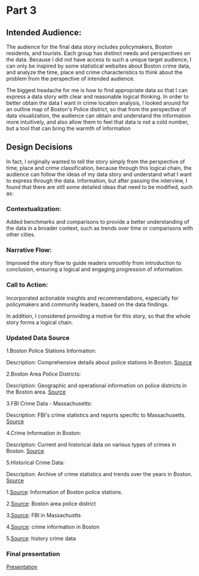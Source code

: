 # Part 3
## Intended Audience:
The audience for the final data story includes policymakers, Boston residents, and tourists. Each group has distinct needs and perspectives on the data. Because I did not have access to such a unique target audience, I can only be inspired by some statistical websites about Boston crime data, and analyze the time, place and crime characteristics to think about the problem from the perspective of intended audience.

The biggest headache for me is how to find appropriate data so that I can express a data story with clear and reasonable logical thinking. In order to better obtain the data I want in crime location analysis, I looked around for an outline map of Boston's Police district, so that from the perspective of data visualization, the audience can obtain and understand the information more intuitively, and also allow them to feel that data is not a cold number, but a tool that can bring the warmth of information

## Design Decisions
In fact, I originally wanted to tell the story simply from the perspective of time, place and crime classification, because through this logical chain, the audience can follow the ideas of my data story and understand what I want to express through the data. information, but after passing the interview, I found that there are still some detailed ideas that need to be modified, such as:
### Contextualization: 
Added benchmarks and comparisons to provide a better understanding of the data in a broader context, such as trends over time or comparisons with other cities.
### Narrative Flow: 
Improved the story flow to guide readers smoothly from introduction to conclusion, ensuring a logical and engaging progression of information.
### Call to Action: 
Incorporated actionable insights and recommendations, especially for policymakers and community leaders, based on the data findings.

In addition, I considered providing a motive for this story, so that the whole story forms a logical chain.

### Updated Data Source
1.Boston Police Stations Information:

Description: Comprehensive details about police stations in Boston.
[Source](https://data.boston.gov/dataset/boston-police-stations)

2.Boston Area Police Districts:

Description: Geographic and operational information on police districts in the Boston area.
[Source](https://police.boston.gov/districts/)

3.FBI Crime Data - Massachusetts:

Description: FBI's crime statistics and reports specific to Massachusetts.
[Source](https://ucr.fbi.gov/crime-in-the-u.s/2019/crime-in-the-u.s.-2019/tables/table-8/table-8-state-cuts/massachusetts.xls)

4.Crime Information in Boston:

Description: Current and historical data on various types of crimes in Boston.
[Source](https://www.city-data.com/crime/crime-Boston-Massachusetts.html)

5.Historical Crime Data:

Description: Archive of crime statistics and trends over the years in Boston.
[Source](https://www.neighborhoodscout.com/ma/boston/crime)

1.[Source](https://data.boston.gov/dataset/boston-police-stations): Information of Boston police stations.

2.[Source](https://police.boston.gov/districts/): Boston area police district

3.[Source](https://ucr.fbi.gov/crime-in-the-u.s/2019/crime-in-the-u.s.-2019/tables/table-8/table-8-state-cuts/massachusetts.xls): FBI in Massachustts

4.[Source](https://www.city-data.com/crime/crime-Boston-Massachusetts.html): crime information in Boston

5.[Source](https://www.neighborhoodscout.com/ma/boston/crime): history crime data

### Final presentation
[Presentation](https://carnegiemellon.shorthandstories.com/decoding-crime-in-boston/index.html)
